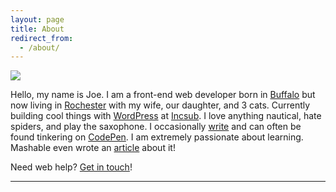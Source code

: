 ```yaml
---
layout: page
title: About
redirect_from:
  - /about/
---
```


<img src="{{ site.baseurl }}/assets/img/real-money-bw.jpg">

Hello, my name is Joe. I am a front-end web developer born in [Buffalo](https://en.wikipedia.org/wiki/Buffalo,_New_York) but now living in [Rochester](https://en.wikipedia.org/wiki/Rochester,_New_York) with my wife, our daughter, and 3 cats. Currently building cool things with [WordPress](https://profiles.wordpress.org/joefusco) at [Incsub](http://incsub.com). I love anything nautical, hate spiders, and play the saxophone. I occasionally [write](/archive) and can often be found tinkering on [CodePen](https://codepen.io/fusco). I am extremely passionate about learning. Mashable even wrote an [article](http://mashable.com/2015/01/11/teach-yourself-programming/) about it!

Need web help? [Get in touch](mailto:hello@josephfus.co)!

-----
